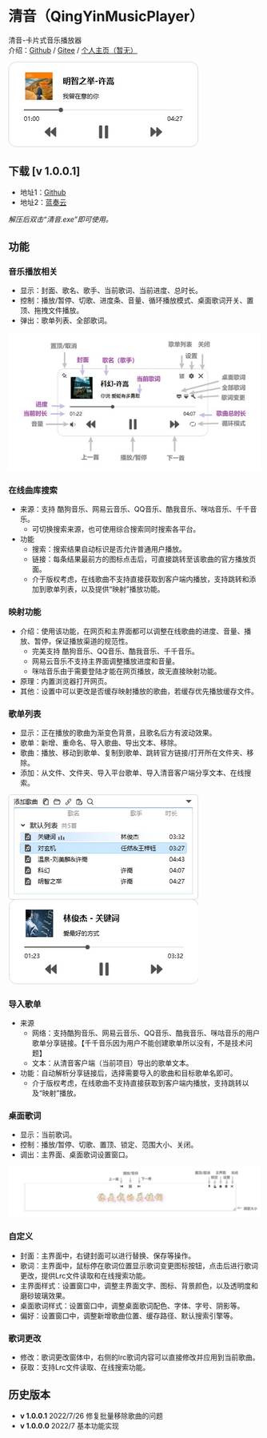 # 清音（QingYinMusicPlayer）
清音-卡片式音乐播放器    
介绍：[Github](https://github.com/tp1415926535/QingYinMusicPlayer) / [Gitee](https://gitee.com/tp1415926535/QingYinMusicPlayer) / [个人主页（暂无）]()     
     
![主界面](https://github.com/tp1415926535/QingYinMusicPlayer/blob/main/Images/%E4%B8%BB%E7%95%8C%E9%9D%A2.jpg)    
     
## 下载 [v 1.0.0.1]
* 地址1：[Github](https://github.com/tp1415926535/QingYinMusicPlayer/raw/main/%E6%B8%85%E9%9F%B3v1.0.0.1.zip)
* 地址2：[蓝奏云](https://wwp.lanzouw.com/inUAr08ne94j)
   
*解压后双击“清音.exe”即可使用。*    
   
## 功能   

### 音乐播放相关
* 显示：封面、歌名、歌手、当前歌词、当前进度、总时长。
* 控制：播放/暂停、切歌、进度条、音量、循环播放模式、桌面歌词开关、置顶、拖拽文件播放。
* 弹出：歌单列表、全部歌词。    
    
![主界面功能](https://github.com/tp1415926535/QingYinMusicPlayer/blob/main/Images/%E4%B8%BB%E7%95%8C%E9%9D%A2%E5%8A%9F%E8%83%BD.jpg)    

### 在线曲库搜索
* 来源：支持 酷狗音乐、网易云音乐、QQ音乐、酷我音乐、咪咕音乐、千千音乐。
  * 可切换搜索来源，也可使用综合搜索同时搜索各平台。
* 功能
  * 搜索：搜索结果自动标识是否允许普通用户播放。
  * 链接：每条结果最前方的图标点击后，可直接跳转至该歌曲的官方播放页面。
  * 介于版权考虑，在线歌曲不支持直接获取到客户端内播放，支持跳转和添加到歌单列表，以及提供“映射”播放功能。

### 映射功能
* 介绍：使用该功能，在网页和主界面都可以调整在线歌曲的进度、音量、播放、暂停，保证播放渠道的规范性。
  * 完美支持 酷狗音乐、QQ音乐、酷我音乐、千千音乐。
  * 网易云音乐不支持主界面调整播放进度和音量。
  * 咪咕音乐由于需要登陆才能在网页播放，故无直接映射功能。
* 原理：内置浏览器打开网页。
* 其他：设置中可以更改是否缓存映射播放的歌曲，若缓存优先播放缓存文件。

### 歌单列表
* 显示：正在播放的歌曲为渐变色背景，且歌名后方有波动效果。
* 歌单：新增、重命名、导入歌曲、导出文本、移除。
* 歌曲：播放、移动到歌单、复制到歌单、跳转官方链接/打开所在文件夹、移除。 
* 添加：从文件、文件夹、导入平台歌单、导入清音客户端分享文本、在线搜索。     
    
![歌单列表](https://github.com/tp1415926535/QingYinMusicPlayer/blob/main/Images/%E6%AD%8C%E5%8D%95.jpg)    
    
### 导入歌单
* 来源  
  * 网络：支持酷狗音乐、网易云音乐、QQ音乐、酷我音乐、咪咕音乐的用户歌单分享链接。【千千音乐因为用户不能创建歌单所以没有，不是技术问题】
  * 文本：从清音客户端（当前项目）导出的歌单文本。  
* 功能：自动解析分享链接后，选择需要导入的歌曲和目标歌单名即可。   
  * 介于版权考虑，在线歌曲不支持直接获取到客户端内播放，支持跳转以及“映射”播放。

### 桌面歌词
* 显示：当前歌词。
* 控制：播放/暂停、切歌、置顶、锁定、范围大小、关闭。     
* 调出：主界面、桌面歌词设置窗口。
    
![桌面歌词功能](https://github.com/tp1415926535/QingYinMusicPlayer/blob/main/Images/%E6%A1%8C%E9%9D%A2%E6%AD%8C%E8%AF%8D%E5%8A%9F%E8%83%BD.jpg)    

### 自定义
* 封面：主界面中，右键封面可以进行替换、保存等操作。
* 歌词：主界面中，鼠标停在歌词位置显示歌词变更图标按钮，点击后进行歌词更改，提供Lrc文件读取和在线搜索功能。
* 主界面样式：设置窗口中，调整主界面文字、图标、背景颜色，以及透明度和磨砂玻璃效果。
* 桌面歌词样式：设置窗口中，调整桌面歌词配色、字体、字号、阴影等。
* 偏好：设置窗口中，调整新增歌曲位置、缓存路径、默认搜索引擎等。

### 歌词更改
* 修改：歌词更改窗体中，右侧的lrc歌词内容可以直接修改并应用到当前歌曲。
* 获取：支持Lrc文件读取、在线搜索功能。

## 历史版本
* **v 1.0.0.1** 2022/7/26 修复批量移除歌曲的问题
* **v 1.0.0.0** 2022/7 基本功能实现
